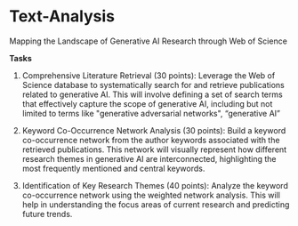 # Text-Analysis

Mapping the Landscape of Generative AI Research through Web of Science

**Tasks**

1. Comprehensive Literature Retrieval (30 points): Leverage the Web of Science database to systematically search for and retrieve publications related to generative AI. This will involve defining a set of search terms that effectively capture the scope of generative AI, including but not limited to terms like "generative adversarial networks", “generative AI”

2. Keyword Co-Occurrence Network Analysis (30 points): Build a keyword co-occurrence network from the author keywords associated with the retrieved publications. This network will visually represent how different research themes in generative AI are interconnected, highlighting the most frequently mentioned and central keywords.

3. Identification of Key Research Themes (40 points): Analyze the keyword co-occurrence network using the weighted network analysis. This will help in understanding the focus areas of current research and predicting future trends.
